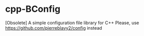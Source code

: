 # cpp-BConfig
[Obsolete] A simple configuration file library for C++
Please, use https://github.com/pierreblavy2/config instead
